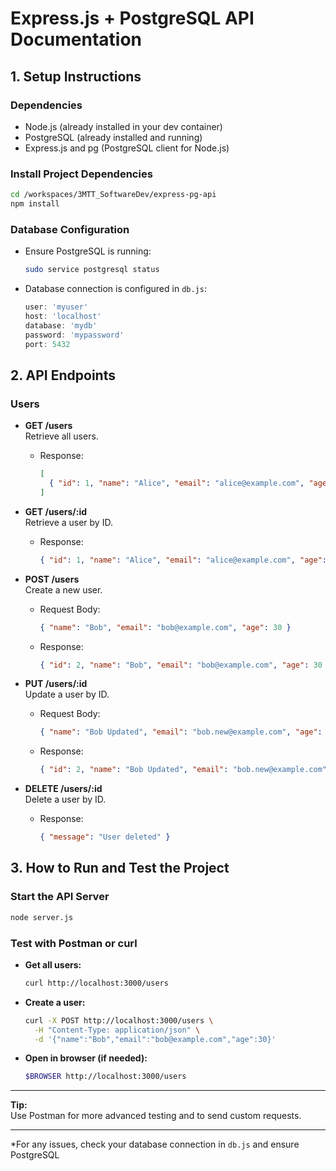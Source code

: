 # Express.js + PostgreSQL API Documentation

## 1. Setup Instructions

### Dependencies
- Node.js (already installed in your dev container)
- PostgreSQL (already installed and running)
- Express.js and pg (PostgreSQL client for Node.js)

### Install Project Dependencies
```bash
cd /workspaces/3MTT_SoftwareDev/express-pg-api
npm install
```

### Database Configuration
- Ensure PostgreSQL is running:  
  ```bash
  sudo service postgresql status
  ```
- Database connection is configured in `db.js`:
  ```javascript
  user: 'myuser'
  host: 'localhost'
  database: 'mydb'
  password: 'mypassword'
  port: 5432
  ```

## 2. API Endpoints

### Users

- **GET /users**  
  Retrieve all users.
  - Response:  
    ```json
    [
      { "id": 1, "name": "Alice", "email": "alice@example.com", "age": 25 }
    ]
    ```

- **GET /users/:id**  
  Retrieve a user by ID.
  - Response:  
    ```json
    { "id": 1, "name": "Alice", "email": "alice@example.com", "age": 25 }
    ```

- **POST /users**  
  Create a new user.
  - Request Body:  
    ```json
    { "name": "Bob", "email": "bob@example.com", "age": 30 }
    ```
  - Response:  
    ```json
    { "id": 2, "name": "Bob", "email": "bob@example.com", "age": 30 }
    ```

- **PUT /users/:id**  
  Update a user by ID.
  - Request Body:  
    ```json
    { "name": "Bob Updated", "email": "bob.new@example.com", "age": 31 }
    ```
  - Response:  
    ```json
    { "id": 2, "name": "Bob Updated", "email": "bob.new@example.com", "age": 31 }
    ```

- **DELETE /users/:id**  
  Delete a user by ID.
  - Response:  
    ```json
    { "message": "User deleted" }
    ```

## 3. How to Run and Test the Project

### Start the API Server
```bash
node server.js
```

### Test with Postman or curl

- **Get all users:**
  ```bash
  curl http://localhost:3000/users
  ```

- **Create a user:**
  ```bash
  curl -X POST http://localhost:3000/users \
    -H "Content-Type: application/json" \
    -d '{"name":"Bob","email":"bob@example.com","age":30}'
  ```

- **Open in browser (if needed):**
  ```bash
  $BROWSER http://localhost:3000/users
  ```

---

**Tip:**  
Use Postman for more advanced testing and to send custom requests.

---

*For any issues, check your database connection in `db.js` and ensure PostgreSQL